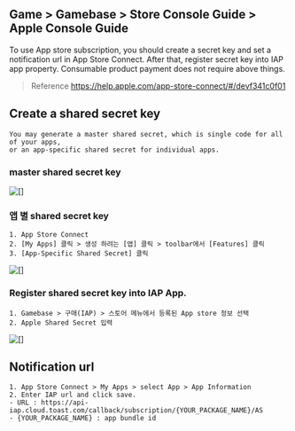 ## Game > Gamebase > Store Console Guide > Apple Console Guide

To use App store subscription, you should create a secret key and set a notification url in App Store Connect.
After that, register secret key into IAP app property.
Consumable product payment does not require above things.

> Reference
> https://help.apple.com/app-store-connect/#/devf341c0f01

## Create a shared secret key
```
You may generate a master shared secret, which is single code for all of your apps, 
or an app-specific shared secret for individual apps. 
```

### master shared secret key

![[]](http://static.toastoven.net/prod_gamebase/StoreConsoleGuide/iap-console-apple-shared-key-1.png)

### 앱 별 shared secret key
```
1. App Store Connect
2. [My Apps] 클릭 > 생성 하려는 [앱] 클릭 > toolbar에서 [Features] 클릭
3. [App-Specific Shared Secret] 클릭
```

![[]](http://static.toastoven.net/prod_gamebase/StoreConsoleGuide/iap-console-apple-shared-key-2.png)

### Register shared secret key into IAP App.

```
1. Gamebase > 구매(IAP) > 스토어 메뉴에서 등록된 App store 정보 선택
2. Apple Shared Secret 입력
```

![[]](http://static.toastoven.net/prod_gamebase/StoreConsoleGuide/iap-console-apple-edit-gamebase.png)

## Notification url
```
1. App Store Connect > My Apps > select App > App Information 
2. Enter IAP url and click save.
- URL : https://api-iap.cloud.toast.com/callback/subscription/{YOUR_PACKAGE_NAME}/AS
- {YOUR_PACKAGE_NAME} : app bundle id
```

